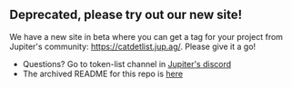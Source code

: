 
## Deprecated, please try out our new site!

We have a new site in beta where you can get a tag for your project from Jupiter's community: https://catdetlist.jup.ag/. Please give it a go!

- Questions? Go to token-list channel in [Jupiter's discord](https://discord.gg/jup)
- The archived README for this repo is [here](https://github.com/jup-ag/token-list/blob/main/README.md)  